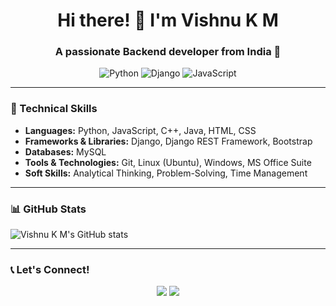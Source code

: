 <h1 align="center">Hi there! 👋 I'm Vishnu K M</h1>
<h3 align="center">A passionate Backend developer from India 🚀</h3>

<p align="center">
  <img src="https://img.shields.io/badge/-Python-blue?style=for-the-badge&logo=python&logoColor=white" alt="Python">
  <img src="https://img.shields.io/badge/-Django-darkgreen?style=for-the-badge&logo=django&logoColor=white" alt="Django">
  <img src="https://img.shields.io/badge/-JavaScript-yellow?style=for-the-badge&logo=javascript&logoColor=white" alt="JavaScript">
</p>

---

### 🌟 Technical Skills

- **Languages:** Python, JavaScript, C++, Java, HTML, CSS
- **Frameworks & Libraries:** Django, Django REST Framework, Bootstrap
- **Databases:** MySQL
- **Tools & Technologies:** Git, Linux (Ubuntu), Windows, MS Office Suite
- **Soft Skills:** Analytical Thinking, Problem-Solving, Time Management

---

### 📊 GitHub Stats

![Vishnu K M's GitHub stats](https://github-readme-stats.vercel.app/api?username=your_username&show_icons=true&theme=radical)

---

### 📞 Let's Connect!

<p align="center">
  <a href="https://www.linkedin.com/in/your-profile" target="_blank"><img src="https://img.shields.io/badge/LinkedIn-Connect-blue?style=for-the-badge&logo=linkedin"></a>
  <a href="https://twitter.com/your-handle" target="_blank"><img src="https://img.shields.io/badge/Twitter-Follow-blue?style=for-the-badge&logo=twitter"></a>
</p>
